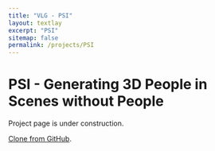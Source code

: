 ```yaml
---
title: "VLG - PSI"
layout: textlay
excerpt: "PSI"
sitemap: false
permalink: /projects/PSI
---
```


# PSI - Generating 3D People in Scenes without People

Project page is under construction.

[Clone from GitHub](https://github.com/yz-cnsdqz/PSI).

